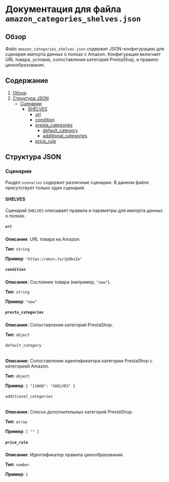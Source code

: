 # Документация для файла `amazon_categories_shelves.json`

## Обзор

Файл `amazon_categories_shelves.json` содержит JSON-конфигурацию для сценария импорта данных о полках с Amazon. Конфигурация включает URL товара, условие, сопоставления категорий PrestaShop, и правило ценообразования.

## Содержание

1.  [Обзор](#Обзор)
2.  [Структура JSON](#Структура-JSON)
    - [Сценарии](#Сценарии)
        - [SHELVES](#SHELVES)
            - [url](#url)
            - [condition](#condition)
            - [presta_categories](#presta_categories)
                - [default_category](#default_category)
                - [additional_categories](#additional_categories)
            - [price_rule](#price_rule)
    
## Структура JSON

### Сценарии

Раздел `scenarios` содержит различные сценарии. В данном файле присутствует только один сценарий.

#### SHELVES

Сценарий `SHELVES` описывает правила и параметры для импорта данных о полках.

##### `url`

**Описание**: URL товара на Amazon.

**Тип**: `string`

**Пример**: `"https://amzn.to/3pObxZa"`

##### `condition`

**Описание**: Состояние товара (например, `"new"`).

**Тип**: `string`

**Пример**: `"new"`

##### `presta_categories`

**Описание**:  Сопоставления категорий PrestaShop.

**Тип**: `object`

###### `default_category`

**Описание**:  Сопоставление идентификатора категории PrestaShop с категорией Amazon.

**Тип**: `object`

**Пример**: `{ "11060": "SHELVES" }`

###### `additional_categories`

**Описание**:  Список дополнительных категорий PrestaShop.

**Тип**: `array`

**Пример**: `[ "" ]`

##### `price_rule`

**Описание**: Идентификатор правила ценообразования.

**Тип**: `number`

**Пример**: `1`